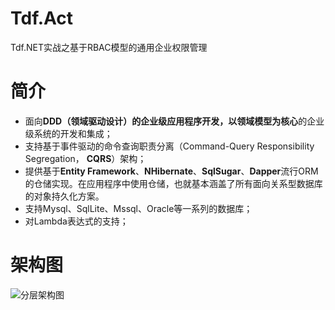 # Tdf.Act
Tdf.NET实战之基于RBAC模型的通用企业权限管理

# 简介
- 面向**DDD（领域驱动设计）**的企业级应用程序开发，以**领域模型为核心**的企业级系统的开发和集成；
- 支持基于事件驱动的命令查询职责分离（Command-Query Responsibility Segregation， **CQRS**）架构；
- 提供基于**Entity Framework**、**NHibernate**、**SqlSugar**、**Dapper**流行ORM的仓储实现。在应用程序中使用仓储，也就基本涵盖了所有面向关系型数据库的对象持久化方案。
- 支持Mysql、SqlLite、Mssql、Oracle等一系列的数据库；
- 对Lambda表达式的支持；

# 架构图
![分层架构图](http://upload-images.jianshu.io/upload_images/1845730-62b27224e41a9e9b.png)

